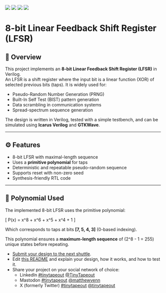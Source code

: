 ![](../../workflows/gds/badge.svg) ![](../../workflows/docs/badge.svg) ![](../../workflows/test/badge.svg) ![](../../workflows/fpga/badge.svg)

# 8-bit Linear Feedback Shift Register (LFSR)


## 📌 Overview
This project implements an **8-bit Linear Feedback Shift Register (LFSR)** in Verilog.  
An LFSR is a shift register where the input bit is a linear function (XOR) of selected previous bits (taps). It is widely used for:
- Pseudo-Random Number Generation (PRNG)
- Built-In Self Test (BIST) pattern generation
- Data scrambling in communication systems
- Spread-spectrum sequence generation

The design is written in Verilog, tested with a simple testbench, and can be simulated using **Icarus Verilog** and **GTKWave**.

---

## ⚙️ Features
- 8-bit LFSR with maximal-length sequence
- Uses a **primitive polynomial** for taps
- Deterministic and repeatable pseudo-random sequence
- Supports reset with non-zero seed
- Synthesis-friendly RTL code

---

## 🔑 Polynomial Used
The implemented 8-bit LFSR uses the primitive polynomial:

\[
P(x) = x^8 + x^6 + x^5 + x^4 + 1
\]

Which corresponds to taps at bits **[7, 5, 4, 3]** (0-based indexing).

This polynomial ensures a **maximum-length sequence** of \(2^8 - 1 = 255\) unique states before repeating.


- [Submit your design to the next shuttle](https://app.tinytapeout.com/).
- Edit [this README](README.md) and explain your design, how it works, and how to test it.
- Share your project on your social network of choice:
  - LinkedIn [#tinytapeout](https://www.linkedin.com/search/results/content/?keywords=%23tinytapeout) [@TinyTapeout](https://www.linkedin.com/company/100708654/)
  - Mastodon [#tinytapeout](https://chaos.social/tags/tinytapeout) [@matthewvenn](https://chaos.social/@matthewvenn)
  - X (formerly Twitter) [#tinytapeout](https://twitter.com/hashtag/tinytapeout) [@tinytapeout](https://twitter.com/tinytapeout)
